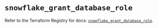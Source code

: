 # `snowflake_grant_database_role`

Refer to the Terraform Registry for docs: [`snowflake_grant_database_role`](https://registry.terraform.io/providers/snowflake-labs/snowflake/1.0.5/docs/resources/grant_database_role).
